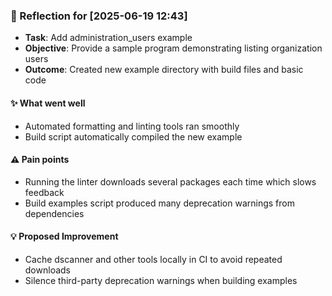 ### :book: Reflection for [2025-06-19 12:43]
  - **Task**: Add administration_users example
  - **Objective**: Provide a sample program demonstrating listing organization users
  - **Outcome**: Created new example directory with build files and basic code

#### :sparkles: What went well
  - Automated formatting and linting tools ran smoothly
  - Build script automatically compiled the new example

#### :warning: Pain points
  - Running the linter downloads several packages each time which slows feedback
  - Build examples script produced many deprecation warnings from dependencies

#### :bulb: Proposed Improvement
  - Cache dscanner and other tools locally in CI to avoid repeated downloads
  - Silence third-party deprecation warnings when building examples
